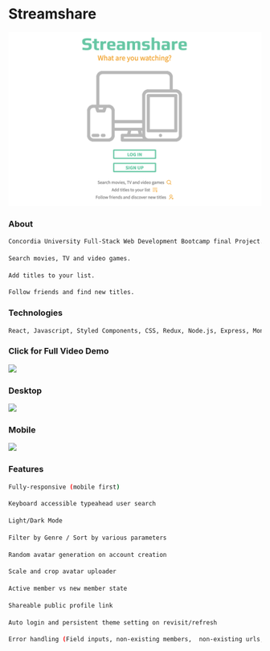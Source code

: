 # Streamshare

![Streanshare](resources/home.png)

### About

```bash
Concordia University Full-Stack Web Development Bootcamp final Project.

Search movies, TV and video games.

Add titles to your list.

Follow friends and find new titles.
```

### Technologies

```bash
React, Javascript, Styled Components, CSS, Redux, Node.js, Express, MongoDB, Git

```

### Click for Full Video Demo

[![](http://img.youtube.com/vi/9lajlW-6LXY/0.jpg)](http://www.youtube.com/watch?v=9lajlW-6LXY)

### Desktop

![](https://storage.googleapis.com/caraimgs/active-member.gif)

### Mobile

![](https://storage.googleapis.com/caraimgs/mobile.gif)

### Features

```bash
Fully-responsive (mobile first)

Keyboard accessible typeahead user search

Light/Dark Mode

Filter by Genre / Sort by various parameters

Random avatar generation on account creation

Scale and crop avatar uploader

Active member vs new member state

Shareable public profile link

Auto login and persistent theme setting on revisit/refresh

Error handling (Field inputs, non-existing members,  non-existing urls, page re-direction etc)
```

